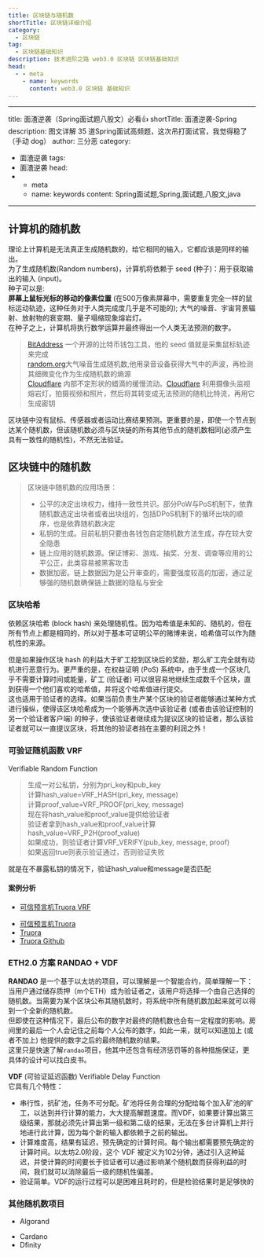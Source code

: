 ```yaml
---
title: 区块链与随机数
shortTitle: 区块链详细介绍 
category:
  - 区块链
tag:
  - 区块链基础知识
description: 技术进阶之路 web3.0 区块链 区块链基础知识
head:
  - - meta
    - name: keywords
      content: web3.0 区块链 基础知识
---
```


---
title: 面渣逆袭（Spring面试题八股文）必看👍
shortTitle: 面渣逆袭-Spring
description: 图文详解 35 道Spring面试高频题，这次吊打面试官，我觉得稳了（手动 dog）
author: 三分恶
category:

- 面渣逆袭
tags:
- 面渣逆袭
head:
- - meta
  - name: keywords
      content: Spring面试题,Spring,面试题,八股文,java

---

## 计算机的随机数

理论上计算机是无法真正生成随机数的，给它相同的输入，它都应该是同样的输出。  
为了生成随机数(Random numbers)，计算机将依赖于 seed (种子)：用于获取输出的输入 (input)。  
种子可以是:  
    **屏幕上鼠标光标的移动的像素位置** (在500万像素屏幕中，需要重复完全一样的鼠标运动轨迹，这种任务对于人类完成度几乎是不可能的);
    大气的噪音、宇宙背景辐射、放射物的衰变期、量子塌缩现象熔岩灯。  
在种子之上，计算机将执行数学运算并最终得出一个人类无法预测的数字。  

> [BitAddress](https://www.bitaddress.org/) 一个开源的比特币钱包工具，他的 seed 值就是采集鼠标轨迹来完成  
> [random.org](https://www.random.org/)大气噪音生成随机数,他用录音设备获得大气中的声波，再检测其细微变化作为生成随机数的熵源  
> [Cloudflare](https://gizmodo.com/one-of-the-secrets-guarding-the-secure-internet-is-a-wa-1820188866) 内部不定形状的蜡滴的缓慢流动。[Cloudflare](https://www.cloudflare.com/zh-cn/learning/ssl/lava-lamp-encryption/) 利用摄像头监视熔岩灯，拍摄视频和照片，然后将其转变成无法预测的随机比特流，再用它生成密钥  

区块链中没有鼠标、传感器或者运动比赛结果预测。更重要的是，即使一个节点到达某个随机数，但该随机数必须与区块链的所有其他节点的随机数相同(必须产生具有一致性的随机性)，不然无法验证。  

## 区块链中的随机数

> 区块链中随机数的应用场景：  
>
> - 公平的决定出块权力，维持一致性共识。部分PoW与PoS机制下，依靠随机数选定出块者或者出块组的，包括DPoS机制下的循环出块的顺序，也是依靠随机数决定  
> - 私钥的生成。目前私钥只要由各钱包自定随机数方法生成，存在较大安全隐患  
> - 链上应用的随机数源。保证博彩、游戏、抽奖、分发、调查等应用的公平公正，此类容易被黑客攻击  
> - 数据加密。链上数据因为是公开审查的，需要强度较高的加密，通过足够强的随机数确保链上数据的隐私与安全
>
### 区块哈希

依赖区块哈希 (block hash) 来处理随机性。因为哈希值是未知的、随机的，但在所有节点上都是相同的，所以对于基本可证明公平的赌博来说，哈希值可以作为随机性的来源。

但是如果操作区块 hash 的利益大于旷工挖到区块后的奖励，那么旷工完全就有动机进行恶意行为。更严重的是，在权益证明 (PoS) 系统中，由于生成一个区块几乎不需要计算时间或能量，矿工 (验证者) 可以很容易地继续生成数千个区块，直到获得一个他们喜欢的哈希值，并将这个哈希值进行提交。  
这也适用于验证者的选择。如果当前负责生产某个区块的验证者能够通过某种方式进行操纵，使得该区块哈希成为一个能够再次选中该验证者 (或者由该验证控制的另一个验证者客户端) 的种子，使该验证者继续成为提议区块的验证者，那么该验证者就可以一直提议区块，将其他的验证者挡在主要的利润之外！  

### 可验证随机函数 VRF

Verifiable Random Function
> 生成一对公私钥，分别为pri_key和pub_key  
> 计算hash_value=VRF_HASH(pri_key, message)  
> 计算proof_value=VRF_PROOF(pri_key, message)  
> 现在将hash_value和proof_value提供给验证者  
> 验证者拿到hash_value和proof_value计算hash_value=VRF_P2H(proof_value)  
> 如果成功，则验证者计算VRF_VERIFY(pub_key, message, proof)  
> 如果返回true则表示验证通过，否则验证失败

就是在不暴露私钥的情况下，验证hash_value和message是否匹配

#### 案例分析

* [可信预言机Truora VRF](https://mp.weixin.qq.com/s/6v-PCIEpspfUX8sqS6mq6w)
- [可信预言机Truora](https://mp.weixin.qq.com/s/5ZYKv0BBX1j18H6AAePZaQ)
- [Truora](https://truora.readthedocs.io/)
- [Truora Github](https://github.com/WeBankBlockchain/Truora-Service)

### ETH2.0 方案 RANDAO + VDF

**RANDAO** 是一个基于以太坊的项目，可以理解是一个智能合约，简单理解一下：当用户通过储存质押（m个ETH）成为验证者之，该用户将选择一个由自己选择的随机数。当需要为某个区块公布其随机数时，将系统中所有随机数加起来就可以得到一个全新的随机数。  
但即使在这种情况下，最后公布的数字对最终的随机数也会有一定程度的影响。房间里的最后一个人会记住之前每个人公布的数字，如此一来，就可以知道加上 (或者不加上) 他提供的数字之后的最终随机数的结果。  
这里只是快速了解`randao`项目，他其中还包含有经济惩罚等的各种措施保证，更具体的设计可以找白皮书。

**VDF** (可验证延迟函数) Verifiable Delay Function  
它具有几个特性：
- 串行性，抗矿池，任务不可分配。矿池将任务合理的分配给每个加入矿池的旷工，以达到并行计算的能力，大大提高解题速度。而VDF，如果要计算出第三级结果，那就必须先计算出第一级和第二级的结果，无法在多台计算机上并行地进行此计算，因为每个新的输入都依赖于之前的输出。
- 计算难度高，结果有延迟，预先确定的计算时间。每个输出都需要预先确定的计算时间。以太坊2.0阶段，这个 VDF 被定义为102分钟，通过引入这种延迟，并使计算的时间要长于验证者可以通过影响某个随机数而获得利益的时间，我们就可以消除最后一级的随机性偏差。
- 验证简单。VDF的运行过程可以是困难且耗时的，但是检验结果时是足够快的

### 其他随机数项目

* Algorand
- Cardano
- Dfinity
